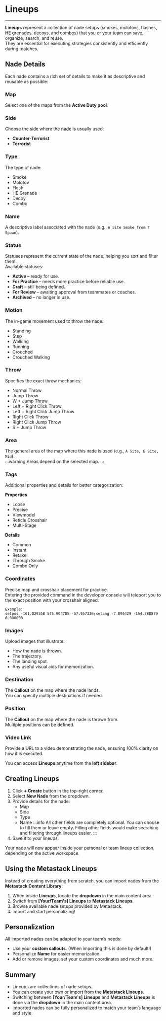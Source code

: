 # Lineups
---

**Lineups** represent a collection of nade setups (smokes, molotovs, flashes, HE grenades, decoys, and combos) that you or your team can save, organize, search, and reuse.  
They are essential for executing strategies consistently and efficiently during matches.  

## Nade Details
Each nade contains a rich set of details to make it as descriptive and reusable as possible:

### Map
Select one of the maps from the **Active Duty pool**.

### Side
Choose the side where the nade is usually used:
- **Counter-Terrorist**  
- **Terrorist**

### Type
The type of nade:
- Smoke  
- Molotov  
- Flash  
- HE Grenade  
- Decoy  
- Combo  

### Name
A descriptive label associated with the nade (e.g., `A Site Smoke from T Spawn`).

### Status
Statuses represent the current state of the nade, helping you sort and filter them.  
Available statuses:
- **Active** – ready for use.  
- **For Practice** – needs more practice before reliable use.  
- **Draft** – still being defined.  
- **For Review** – awaiting approval from teammates or coaches.  
- **Archived** – no longer in use.  

### Motion
The in-game movement used to throw the nade:
- Standing  
- Step  
- Walking  
- Running  
- Crouched  
- Crouched Walking  

### Throw
Specifies the exact throw mechanics:
- Normal Throw  
- Jump Throw  
- W + Jump Throw  
- Left + Right Click Throw  
- Left + Right Click Jump Throw  
- Right Click Throw  
- Right Click Jump Throw  
- S + Jump Throw  

### Area
The general area of the map where this nade is used (e.g., `A Site, B Site, Mid`).  
:::warning Areas depend on the selected map.
:::

### Tags
Additional properties and details for better categorization:

**Properties**
- Loose  
- Precise  
- Viewmodel  
- Reticle Crosshair  
- Multi-Stage  

**Details**
- Common  
- Instant  
- Retake  
- Through Smoke  
- Combo Only  

### Coordinates
Precise map and crosshair placement for practice.  
Entering the provided command in the developer console will teleport you to the exact position with your crosshair aligned.  

```
Example:
setpos -161.029358 575.904785 -57.957336;setang -7.896429 -154.788879 0.000000
```

### Images
Upload images that illustrate:
- How the nade is thrown.  
- The trajectory.  
- The landing spot.  
- Any useful visual aids for memorization.  

### Destination
The **Callout** on the map where the nade lands.  
You can specify multiple destinations if needed.

### Position
The **Callout** on the map where the nade is thrown from.  
Multiple positions can be defined.

### Video Link
Provide a URL to a video demonstrating the nade, ensuring 100% clarity on how it is executed.  

You can access **Lineups** anytime from the **left sidebar**.

## Creating Lineups

1. Click **+ Create** button in the top-right corner.  
2. Select **New Nade** from the dropdown.
3. Provide details for the nade:
   - Map 
   - Side 
   - Type
   - Name
:::info
All other fields are completely optional. You can choose to fill them or leave empty.
Filling other fields would make searching and filtering through lineups easier.
:::
4. Save it to your lineups.  

Your nade will now appear inside your personal or team lineup collection, depending on the active workspace.

## Using the Metastack Lineups

Instead of creating everything from scratch, you can import nades from the **Metastack Content Library**:

1. When inside **Lineups**, locate the **dropdown** in the main content area.  
2. Switch from **[Your/Team's] Lineups** to **Metastack Lineups**.  
3. Browse available nade setups provided by Metastack.  
4. Import and start personalizing!

## Personalization

All imported nades can be adapted to your team’s needs:
- Use your **custom callouts**. (When importing this is done by default!)
- Personalize **Name** for easier memorization.  
- Add or remove images, set your custom coordinates and much more.

## Summary

- Lineups are collections of nade setups.  
- You can create your own or import from the **Metastack Lineups**.  
- Switching between **[Your/Team's] Lineups** and **Metastack Lineups** is done via the **dropdown** in the main content area.  
- Imported nades can be fully personalized to match your team’s language and style. 
